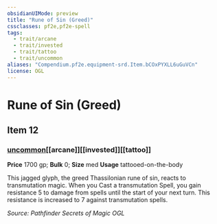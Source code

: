 ```yaml
---
obsidianUIMode: preview
title: "Rune of Sin (Greed)"
cssclasses: pf2e,pf2e-spell
tags:
  - trait/arcane
  - trait/invested
  - trait/tattoo
  - trait/uncommon
aliases: "Compendium.pf2e.equipment-srd.Item.bCOxPYXLL6uGuVCn"
license: OGL
---
```

# Rune of Sin (Greed)
## Item 12
### [uncommon](uncommon "Uncommon Rarity Trait")[[arcane]][[invested]][[tattoo]]


**Price** 1700 gp; 
**Bulk** 0; **Size** med
**Usage** tattooed-on-the-body

This jagged glyph, the greed Thassilonian rune of sin, reacts to transmutation magic. When you Cast a transmutation Spell, you gain resistance 5 to damage from spells until the start of your next turn. This resistance is increased to 7 against transmutation spells.

*Source: Pathfinder Secrets of Magic*
*OGL*